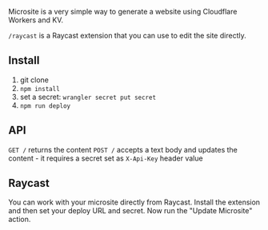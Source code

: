Microsite is a very simple way to generate a website using Cloudflare Workers and KV.

`/raycast` is a Raycast extension that you can use to edit the site directly.

## Install

1. git clone
2. `npm install`
3. set a secret: `wrangler secret put secret`
4. `npm run deploy`

## API

`GET /` returns the content
`POST /` accepts a text body and updates the content - it requires a secret set as `X-Api-Key` header value

## Raycast

You can work with your microsite directly from Raycast. Install the extension and then set your deploy URL and secret. Now run the "Update Microsite" action.
